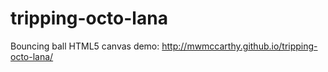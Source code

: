 tripping-octo-lana
==================

Bouncing ball HTML5 canvas demo:
http://mwmccarthy.github.io/tripping-octo-lana/
